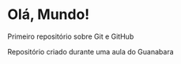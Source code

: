 # Olá, Mundo!
 Primeiro repositório sobre Git e GitHub

Repositório criado durante uma aula do Guanabara 

